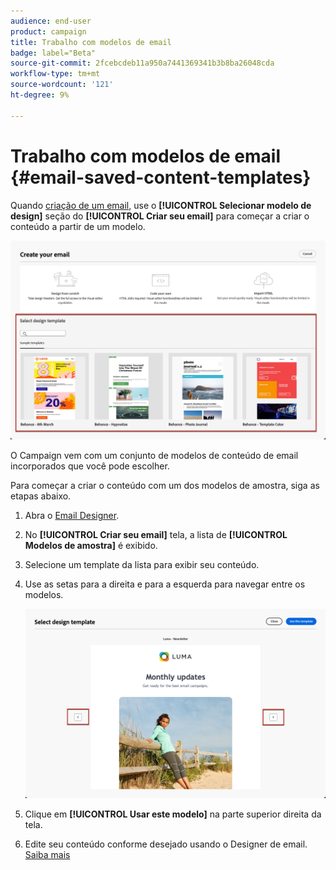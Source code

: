 ```yaml
---
audience: end-user
product: campaign
title: Trabalho com modelos de email
badge: label="Beta"
source-git-commit: 2fcebcdeb11a950a7441369341b3b8ba26048cda
workflow-type: tm+mt
source-wordcount: '121'
ht-degree: 9%

---
```


# Trabalho com modelos de email {#email-saved-content-templates}

Quando [criação de um email](../email/create-email.md), use o **[!UICONTROL Selecionar modelo de design]** seção do **[!UICONTROL Criar seu email]** para começar a criar o conteúdo a partir de um modelo.

![](assets/email_designer-sample-templates.png)

O Campaign vem com um conjunto de modelos de conteúdo de email incorporados que você pode escolher.

Para começar a criar o conteúdo com um dos modelos de amostra, siga as etapas abaixo.

1. Abra o [Email Designer](get-started-email-designer.md).

1. No **[!UICONTROL Criar seu email]** tela, a lista de **[!UICONTROL Modelos de amostra]**  é exibido.

1. Selecione um template da lista para exibir seu conteúdo.

1. Use as setas para a direita e para a esquerda para navegar entre os modelos.

   ![](assets/email_designer-sample-templates-navigate.png)

1. Clique em **[!UICONTROL Usar este modelo]** na parte superior direita da tela.

1. Edite seu conteúdo conforme desejado usando o Designer de email. [Saiba mais](create-email-content.md)
